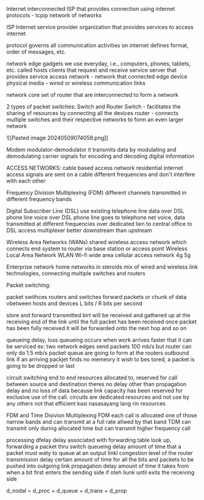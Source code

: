 
Internet
	interconnected ISP that provides connection using internet protocols - tcpip
	network of networks

ISP 
	Internet service provider
	organization that provides services to access internet

protocol
	governs all communication activities on internet
	defines format, order of messages, etc.

network edge
	gadgets we use everyday, i.e., computers, phones, tablets, etc.
	called hosts
	clients that request and receive service
	server that provides service
		access network - network that connected edge device
		physical media - wired or wireless communication links

network core
	set of router that are interconnected to form a network

2 types of packet switches: Switch and Router
	Switch - facilitates the sharing of resources by connecting all the devices
	router - connects multiple switches and their respective networks to form an even larger network

![[Pasted image 20240509074058.png]]

Modem
	modulator-demodulator
	it transmits data by modulating and demodulating carrier signals for encoding and decoding digital information

ACCESS NETWORKS: 
cable based access network
	residential internet access
	signals are sent on a cable different frequencies and don't interfere with each other

Frequency Division Multiplexing (FDM)
	different channels transmitted in different frequency bands

Digital Subscriber Line (DSL)
	use existing telephone line
	data over DSL phone line
	voice over DSL phone line goes to telephone net
	voice, data transmitted at different frequencies over dedicated lien to central office to DSL access multiplexer
	better downstream than upstream

Wireless Area Networks (WANs)
	shared wireless access network which connects end system to router via base station or access point
	Wireless Local Area Network WLAN
		Wi-fi
	wide area cellular access network
		4g 5g

Enterprise network
	home networks in steroids
	mix of wired and wireless link technologies, connecting multiple switches and routers

Packet switching:

packet swithces
	routers and switches forward packets or chunk of data vbetween hosts and devices
	L bits / R bits per second

store and forward
	transmitted birt will be received and gathered up at the receiving end of the link until the full packet has been received 
	once packet has been fully received it will be forwarded onto the next hop and so on 

queueing delay, loss
	queueing occurs when work arrives faster that it can be serviced
		ex: two network edges send packets 100 mb/s but router can only do 1.5 mb/s
	packet queue are going to form at the routers outbound link
	if an arriving packjet finds no memeory it wish to bes tored, a packet is going to be dropped or last

circuit switching
	end to end resources allocated to, reserved for call between source and destination
	theres no delay other than propagation delay and no loss of data because link capacity has been reserved for exclusive use of the call.
	circuits are dedicated resources and not use by any others 
	not that efficient kasi nasasayang lang rin resources

FDM and Time Disivion Multiplexing
FDM
	each call is allocated one of those narrow bands and can transmit at a full rate allwed by that band
TDM
	can transmit only during allocated time but can transmit higher frequency call

processing dfelay
	delay associated with forwarding table look up, forwarding a packet thru switch
queueing delay
	amount of time that a packet must waty to queue at an output linkl
	congestion level of the router
transmission delay
	certain amount of time for all the bits and packets to be pushed into outgoing link
propagation delay
	amount of time it takes from when a bit first enters the sending side if oteh liunk until exits the receiving side 

d_nodal = d_proc + d_queue + d_trans + d_prop


